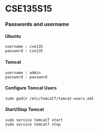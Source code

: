 # CSE135S15

### Passwords and username

#### Ubuntu

```
username : cse135
password : cse135
```

#### Tomcat

```
username : admin
password : password
```

#### Configure Tomcat Users

```
sudo gedit /etc/tomcat7/tomcat-users.xml
```

#### Start/Stop Tomcat

```
sudo service tomcat7 start
sudo service tomcat7 stop
```
